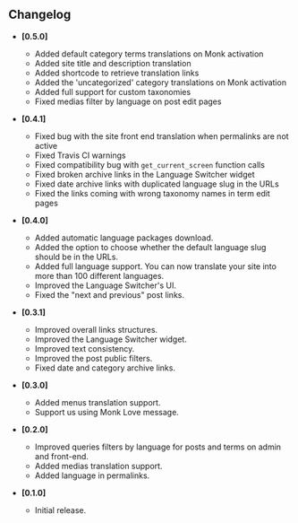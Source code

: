 ## Changelog

- **[0.5.0]**
    + Added default category terms translations on Monk activation
    + Added site title and description translation
    + Added shortcode to retrieve translation links
    + Added the 'uncategorized' category translations on Monk activation
    + Added full support for custom taxonomies
    + Fixed medias filter by language on post edit pages

- **[0.4.1]**
    + Fixed bug with the site front end translation when permalinks are not active
    + Fixed Travis CI warnings
    + Fixed compatibility bug with `get_current_screen` function calls
    + Fixed broken archive links in the Language Switcher widget
    + Fixed date archive links with duplicated language slug in the URLs
    + Fixed the links coming with wrong taxonomy names in term edit pages

- **[0.4.0]**
    + Added automatic language packages download.
    + Added the option to choose whether the default language slug should be in the URLs.
    + Added full language support. You can now translate your site into more than 100 different languages.
    + Improved the Language Switcher's UI.
    + Fixed the "next and previous" post links.

- **[0.3.1]**
    + Improved overall links structures.
    + Improved the Language Switcher widget.
    + Improved text consistency.
    + Improved the post public filters.
    + Fixed date and category archive links.

- **[0.3.0]**
    + Added menus translation support.
    + Support us using Monk Love message.

- **[0.2.0]**
    + Improved queries filters by language for posts and terms on admin and front-end.
    + Added medias translation support.
    + Added language in permalinks.

- **[0.1.0]**
    - Initial release.
